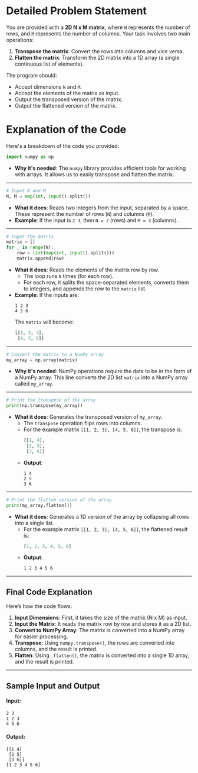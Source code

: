 # **Detailed Problem Statement**
You are provided with a **2D N x M matrix**, where `N` represents the number of rows, and `M` represents the number of columns. Your task involves two main operations:
1. **Transpose the matrix**: Convert the rows into columns and vice versa.
2. **Flatten the matrix**: Transform the 2D matrix into a 1D array (a single continuous list of elements).


The program should:
- Accept dimensions `N` and `M`.
- Accept the elements of the matrix as input.
- Output the transposed version of the matrix.
- Output the flattened version of the matrix.

# **Explanation of the Code**
Here's a breakdown of the code you provided:

```python
import numpy as np
```
- **Why it's needed**: The `numpy` library provides efficient tools for working with arrays. It allows us to easily transpose and flatten the matrix.

---

```python
# Input N and M
N, M = map(int, input().split())
```
- **What it does**: Reads two integers from the input, separated by a space. These represent the number of rows (`N`) and columns (`M`).
- **Example**: If the input is `2 3`, then `N = 2` (rows) and `M = 3` (columns).

---

```python
# Input the matrix
matrix = []
for _ in range(N):
    row = list(map(int, input().split()))
    matrix.append(row)
```
- **What it does**: Reads the elements of the matrix row by row.
  - The loop runs `N` times (for each row).
  - For each row, it splits the space-separated elements, converts them to integers, and appends the row to the `matrix` list.
- **Example**: If the inputs are:
  ```
  1 2 3
  4 5 6
  ```
  The `matrix` will become:
  ```python
  [[1, 2, 3],
   [4, 5, 6]]
  ```

---

```python
# Convert the matrix to a NumPy array
my_array = np.array(matrix)
```
- **Why it's needed**: NumPy operations require the data to be in the form of a NumPy array. This line converts the 2D list `matrix` into a NumPy array called `my_array`.

---

```python
# Print the transpose of the array
print(np.transpose(my_array))
```
- **What it does**: Generates the transposed version of `my_array`.
  - The `transpose` operation flips rows into columns.
  - For the example matrix `[[1, 2, 3], [4, 5, 6]]`, the transpose is:
    ```python
    [[1, 4],
     [2, 5],
     [3, 6]]
    ```
  - **Output**:
    ```
    1 4
    2 5
    3 6
    ```

---

```python
# Print the flatten version of the array
print(my_array.flatten())
```
- **What it does**: Generates a 1D version of the array by collapsing all rows into a single list.
  - For the example matrix `[[1, 2, 3], [4, 5, 6]]`, the flattened result is:
    ```python
    [1, 2, 3, 4, 5, 6]
    ```
  - **Output**:
    ```
    1 2 3 4 5 6
    ```

---

## **Final Code Explanation**
Here’s how the code flows:
1. **Input Dimensions**: First, it takes the size of the matrix (N x M) as input.
2. **Input the Matrix**: It reads the matrix row by row and stores it as a 2D list.
3. **Convert to NumPy Array**: The matrix is converted into a NumPy array for easier processing.
4. **Transpose**: Using `numpy.transpose()`, the rows are converted into columns, and the result is printed.
5. **Flatten**: Using `.flatten()`, the matrix is converted into a single 1D array, and the result is printed.

---

## **Sample Input and Output**
#### **Input:**
```
2 3
1 2 3
4 5 6
```

#### **Output:**
```
[[1 4]
 [2 5]
 [3 6]]
[1 2 3 4 5 6]
```

